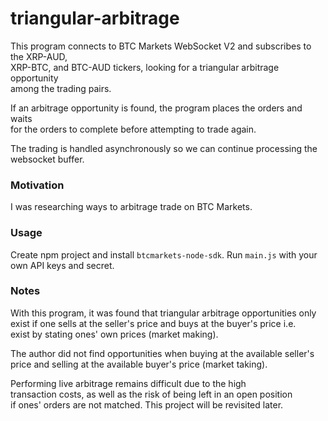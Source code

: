 # triangular-arbitrage
This program connects to BTC Markets WebSocket V2 and subscribes to the XRP-AUD,  
XRP-BTC, and BTC-AUD tickers, looking for a triangular arbitrage opportunity   
among the trading pairs.
  
If an arbitrage opportunity is found, the program places the orders and waits   
for the orders to complete before attempting to trade again.  

The trading is handled asynchronously so we can continue processing the   
websocket buffer.

### Motivation
I was researching ways to arbitrage trade on BTC Markets.    

### Usage
Create npm project and install `btcmarkets-node-sdk`. Run `main.js` with your   
own API keys and secret.

### Notes
With this program, it was found that triangular arbitrage opportunities only   
exist if one sells at the seller's price and buys at the buyer's price i.e.    
exist by stating ones' own prices (market making).  

The author did not find opportunities when buying at the available seller's   
price and selling at the available buyer's price (market taking).  

Performing live arbitrage remains difficult due to the high    
transaction costs, as well as the risk of being left in an open position    
if ones' orders are not matched. This project will be revisited later.  
